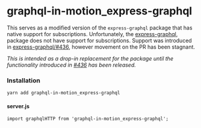 # graphql-in-motion_express-graphql

This serves as a modified version of the `express-graphql` package that has native support for subscriptions. Unfortunately, the [express-graphql](https://github.com/graphql/express-graphql), package does not have support for subscriptions. Support was introduced in [express-graphql/#436](https://github.com/graphql/express-graphql/pull/436), however movement on the PR has been stagnant. 

_This is intended as a drop-in replacement for the package until the functionality introduced in [#436](https://github.com/graphql/express-graphql/pull/436) has been released._

### Installation
```
yarn add graphql-in-motion_express-graphql
```

#### server.js
```
import graphqlHTTP from 'graphql-in-motion_express-graphql'; 
```
